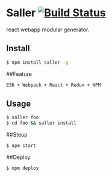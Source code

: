 # Saller  [![Build Status](https://travis-ci.org/Wooleners/saller-init.svg?branch=master)](https://travis-ci.org/Wooleners/saller-init)

react webapp modular generator.


## Install

```bash
$ npm install saller -g
```

##Feature

```bash
ES6 + Webpack + React + Redux + NPM
```

## Usage

```bash
$ saller foo
$ cd foo && saller install
```
##Steup

```bash
$ npm start
```

##Deploy

```bash
$ npm deploy
```
